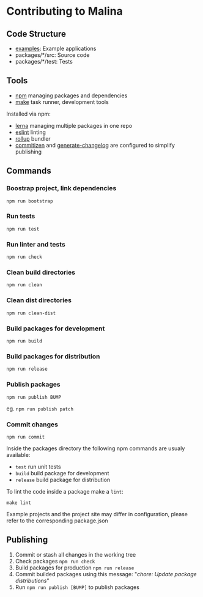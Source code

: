 # Contributing to Malina

## Code Structure

* [examples](https://github.com/vacavaca/malina/tree/master/examples): Example applications
* packages/*/src: Source code
* packages/*/test: Tests


## Tools

* [npm](https://docs.npmjs.com/about-npm/) managing packages and dependencies 
* [make](https://www.gnu.org/software/make/) task runner, development tools

Installed via npm:

* [lerna](https://lernajs.io/) managing multiple packages in one repo
* [eslint](https://eslint.org/) linting
* [rollup](https://rollupjs.org/) bundler
* [commitizen](https://npmjs.com/package/commitizen) and [generate-changelog](https://npmjs.com/package/generate-changelog) are configured to simplify publishing

## Commands

### Boostrap project, link dependencies

`npm run bootstrap`

### Run tests

`npm run test`

### Run linter and tests

`npm run check`

### Clean build directories

`npm run clean`

### Clean dist directories

`npm run clean-dist`

### Build packages for development

`npm run build`

### Build packages for distribution

`npm run release`

### Publish packages

`npm run publish BUMP`

eg. `npm run publish patch`

### Commit changes

`npm run commit`


Inside the packages directory the following npm commands are usualy available:

* `test` run unit tests
* `build` build package for development
* `release` build package for distribution

To lint the code inside a package make a `lint`:

`make lint`

Example projects and the project site may differ in configuration, please refer to the corresponding package.json

## Publishing

1. Commit or stash all changes in the working tree
2. Check packages `npm run check`
3. Build packages for production `npm run release`
4. Commit builded packages using this message: "*chore: Update package distributions*"
5. Run `npm run publish [BUMP]` to publish packages 